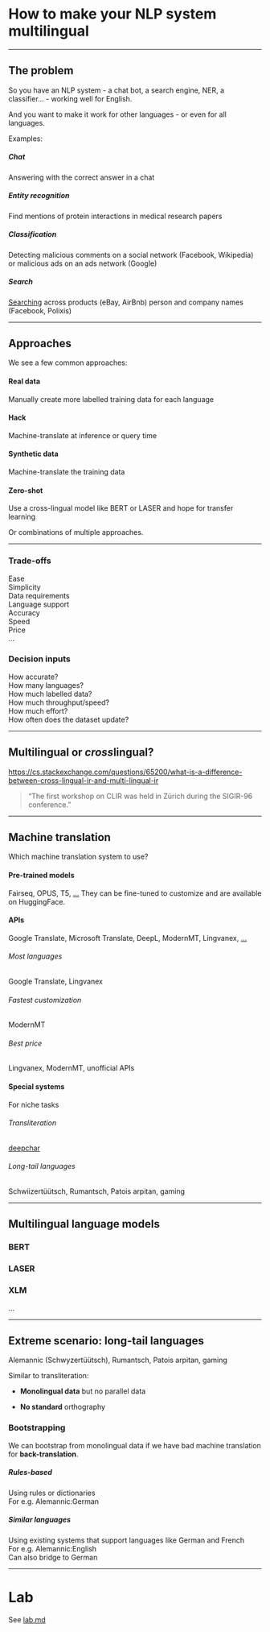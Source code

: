 # How to make your NLP system multilingual



---
## The problem

So you have an NLP system - a chat bot, a search engine, NER, a classifier... - working well for English.

And you want to make it work for other languages - or even for all languages.

Examples:

##### Chat
Answering with the correct answer in a chat

##### Entity recognition
Find mentions of protein interactions in medical research papers

##### Classification
Detecting malicious comments on a social network (Facebook, Wikipedia) or malicious ads on an ads network (Google)

##### Search
[Searching](https://modelfront.com/search) across products (eBay, AirBnb) person and company names (Facebook, Polixis)


---
## Approaches

We see a few common approaches:

#### Real data
Manually create more labelled training data for each language

#### Hack
Machine-translate at inference or query time

#### Synthetic data
Machine-translate the training data

#### Zero-shot
Use a cross-lingual model like BERT or LASER and hope for transfer learning

Or combinations of multiple approaches.


---

### Trade-offs
Ease  
Simplicity  
Data requirements  
Language support  
Accuracy  
Speed  
Price  
...  

### Decision inputs
How accurate?  
How many languages?  
How much labelled data?  
How much throughput/speed?  
How much effort?  
How often does the dataset update?  


---
## Multilingual or *cross*lingual?

https://cs.stackexchange.com/questions/65200/what-is-a-difference-between-cross-lingual-ir-and-multi-lingual-ir

> “The first workshop on CLIR was held in Zürich during the SIGIR-96 conference.”

---
## Machine translation

Which machine translation system to use?

#### Pre-trained models
Fairseq, OPUS, T5, [...](https://modelfront/compare)
They can be fine-tuned to customize and are available on HuggingFace.

#### APIs
Google Translate, Microsoft Translate, DeepL, ModernMT, Lingvanex, [...](https://modelfront/compare)

###### Most languages
Google Translate, Lingvanex
###### Fastest customization
ModernMT
###### Best price
Lingvanex, ModernMT, unofficial APIs

#### Special systems
For niche tasks
###### Transliteration
[deepchar](https://github.com/deepchar)
###### Long-tail languages
Schwiizertüütsch, Rumantsch, Patois arpitan, gaming

---

## Multilingual language models

### BERT

### LASER

### XLM

...

---

## Extreme scenario: long-tail languages 

Alemannic (Schwyzertüütsch), Rumantsch, Patois arpitan, gaming

Similar to transliteration:

- **Monolingual data** but no parallel data

- **No standard** orthography

### Bootstrapping

We can bootstrap from monolingual data if we have bad machine translation
for **back-translation**.

##### Rules-based
Using rules or dictionaries  
For e.g. Alemannic:German

##### Similar languages
Using existing systems that support languages like German and French  
For e.g. Alemannic:English  
Can also bridge to German

---

# Lab

See [lab.md](lab.md)

